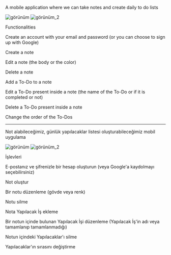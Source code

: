 A mobile application where we can take notes and create daily to do lists


![görünüm](https://github.com/yigitucaroglu/Mobil-Aplication-Deveolpment-/assets/129633974/44f3ef1a-b1b6-440d-adaf-1acf5634cc36)
![görünüm_2](https://github.com/yigitucaroglu/Mobil-Aplication-Deveolpment-/assets/129633974/ab29bfb9-72ea-4329-a084-f69b04b8b781)
  
 Functionalities

 Create an account with your email and password (or you can choose to sign up with Google)

 Create a note

 Edit a note (the body or the color)

 Delete a note

 Add a To-Do to a note

 Edit a To-Do present inside a note (the name of the To-Do or if it is completed or not)

 Delete a To-Do present inside a note

 Change the order of the To-Dos

 ------------------------------------------------------------------------------------------------------------------------------------------

Not alabileceğimiz, günlük yapılacaklar listesi oluşturabileceğimiz mobil uygulama

 ![görünüm](https://github.com/yigitucaroglu/Mobil-Aplication-Deveolpment-/assets/129633974/44f3ef1a-b1b6-440d-adaf-1acf5634cc36)
![görünüm_2](https://github.com/yigitucaroglu/Mobil-Aplication-Deveolpment-/assets/129633974/ab29bfb9-72ea-4329-a084-f69b04b8b781)

 İşlevleri

 E-postanız ve şifrenizle bir hesap oluşturun (veya Google'a kaydolmayı seçebilirsiniz)

 Not oluştur

 Bir notu düzenleme (gövde veya renk)

 Notu silme

 Nota Yapılacak İş ekleme

 Bir notun içinde bulunan Yapılacak İşi düzenleme (Yapılacak İş'in adı veya tamamlanıp tamamlanmadığı)

 Notun içindeki Yapılacaklar'ı silme

 Yapılacaklar'ın sırasını değiştirme
